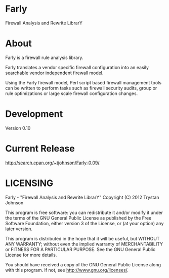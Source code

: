 Farly
=====

Firewall Analysis and Rewrite LibrarY

About
=====

Farly is a firewall rule analysis library.

Farly translates a vendor specific firewall configuration
into an easily searchable vendor independent firewall model.

Using the Farly firewall model, Perl script based firewall 
management tools can be written to perform tasks such as 
firewall security audits, group or rule optimizations or
large scale firewall configuration changes.

Development
===========

Version 0.10

Current Release
===============

http://search.cpan.org/~tjohnson/Farly-0.09/

LICENSING
=========

Farly - "Firewall Analysis and Rewrite LibrarY"
Copyright (C) 2012  Trystan Johnson

This program is free software: you can redistribute it and/or modify
it under the terms of the GNU General Public License as published by
the Free Software Foundation, either version 3 of the License, or
(at your option) any later version.

This program is distributed in the hope that it will be useful,
but WITHOUT ANY WARRANTY; without even the implied warranty of
MERCHANTABILITY or FITNESS FOR A PARTICULAR PURPOSE.  See the
GNU General Public License for more details.

You should have received a copy of the GNU General Public License
along with this program.  If not, see <http://www.gnu.org/licenses/>.